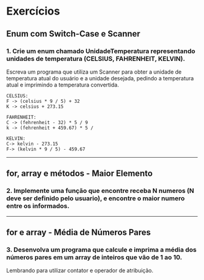 # Exercícios

## Enum com Switch-Case e Scanner
### 1. Crie um enum chamado UnidadeTemperatura representando unidades de temperatura (CELSIUS, FAHRENHEIT, KELVIN).

Escreva um programa que utiliza um Scanner para obter a unidade de temperatura atual do usuário e a unidade desejada, pedindo a temperatura atual e imprimindo a temperatura convertida.

```text
CELSIUS:
F -> (celsius * 9 / 5) + 32
K -> celsius + 273.15

FAHRENHEIT:
C -> (fehrenheit - 32) * 5 / 9
k -> (fehrenheit + 459.67) * 5 / 

KELVIN:
C-> kelvin - 273.15
F-> (kelvin * 9 / 5) - 459.67

```
----

## for, array e métodos - Maior Elemento
### 2. Implemente uma função que encontre receba N numeros (N deve ser definido pelo usuario), e encontre o maior numero entre os informados.

----

## for e array - Média de Números Pares

### 3. Desenvolva um programa que calcule e imprima a média dos números pares em um array de inteiros que vão de 1 ao 10.

Lembrando para utilizar contator e operador de atribuição.

